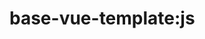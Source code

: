 <!--
 * @Author: maggot-code
 * @Date: 2021-01-04 18:06:14
 * @LastEditors: maggot-code
 * @LastEditTime: 2021-01-04 18:11:22
 * @Description: javascript README
-->
# base-vue-template:js